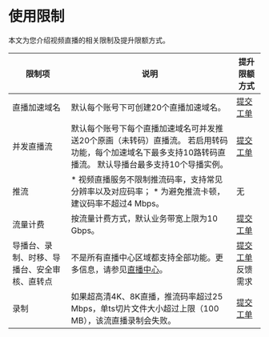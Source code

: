 使用限制 
=========================

本文为您介绍视频直播的相关限制及提升限额方式。




|          限制项           |                                                                       说明                                                                        |                                                            提升限额方式                                                             |
|------------------------|-------------------------------------------------------------------------------------------------------------------------------------------------|-------------------------------------------------------------------------------------------------------------------------------|
| 直播加速域名                 | 默认每个账号下可创建20个直播加速域名。                                                                                                                            | [提交工单](https://workorder.console.aliyun.com/console.htm#/ticket/add?productCode=vod&commonQuestionId=561)     |
| 并发直播流                  | 默认每个账号下每个直播加速域名可并发推送20个原画（未转码）直播流。 若启用转码功能，每个加速域名下最多支持10路转码直播流。 默认导播台最多支持10个导播实例。                               | [提交工单](https://workorder.console.aliyun.com/console.htm#/ticket/add?productCode=vod&commonQuestionId=561)     |
| 推流                     | * 视频直播服务不限制推流码率，支持常见分辨率以及对应码率；   * 为避免推流卡顿，建议码率不超过4 Mbps。    | 无                                                                                                                             |
| 流量计费                   | 按流量计费方式，默认业务带宽上限为10 Gbps。                                                                                                                       | [提交工单](https://workorder.console.aliyun.com/console.htm#/ticket/add?productCode=vod&commonQuestionId=561)     |
| 导播台、录制、时移、导播台、安全审核、直转点 | 不是所有直播中心区域都支持全部功能。更多信息，请参见[直播中心](/cn.zh-CN/用户指南/服务地域.md)。                                                                       | [提交工单](https://workorder.console.aliyun.com/console.htm#/ticket/add?productCode=vod&commonQuestionId=561)反馈需求 |
| 录制                     | 如果超高清4K、8K直播，推流码率超过25 Mbps，单ts切片文件大小超过上限（100 MB），该流直播录制会失败。                                                                                     | [提交工单](https://workorder.console.aliyun.com/console.htm#/ticket/add?productCode=vod&commonQuestionId=561)     |




